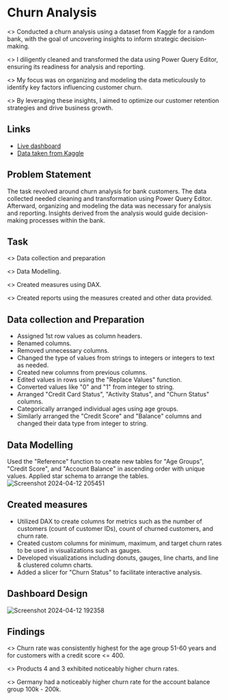
# Churn Analysis 

<> Conducted a churn analysis using a dataset from Kaggle for a random bank, with the goal of uncovering insights to inform strategic decision-making. 

<> I diligently cleaned and transformed the data using Power Query Editor, ensuring its readiness for analysis and reporting. 

<> My focus was on organizing and modeling the data meticulously to identify key factors influencing customer churn. 

<> By leveraging these insights, I aimed to optimize our customer retention strategies and drive business growth.

## Links

 - [Live dashboard](https://github.com/matiassingers/awesome-readme)
 - [Data taken from Kaggle](https://www.kaggle.com/datasets)

## Problem Statement

The task revolved around churn analysis for bank customers. The data collected needed cleaning and transformation using Power Query Editor. Afterward, organizing and modeling the data was necessary for analysis and reporting. Insights derived from the analysis would guide decision-making processes within the bank.
## Task

<> Data collection and preparation

<> Data Modelling.

<> Created measures using DAX.

<> Created reports using the measures created and other data provided.
## Data collection and Preparation

- Assigned 1st row values as column headers.
- Renamed columns.
- Removed unnecessary columns.
- Changed the type of values from strings to integers or integers to text as needed.
- Created new columns from previous columns.
- Edited values in rows using the "Replace Values" function.
- Converted values like "0" and "1" from integer to string.
- Arranged "Credit Card Status", "Activity Status", and "Churn Status" columns.
- Categorically arranged individual ages using age groups.
- Similarly arranged the "Credit Score" and "Balance" columns and changed their data type from integer to string.
## Data Modelling

Used the "Reference" function to create new tables for "Age Groups", "Credit Score", and "Account Balance" in ascending order with unique values. Applied star schema to arrange the tables.
![Screenshot 2024-04-12 205451](https://github.com/subhopriyodas1997/Churn_Analysis_PowerBI/assets/120428930/6cb27810-70cb-4eeb-8e73-15d28225458d)

## Created measures

- Utilized DAX to create columns for metrics such as the number of customers (count of customer IDs), count of churned customers, and churn rate.
- Created custom columns for minimum, maximum, and target churn rates to be used in visualizations such as gauges.
- Developed visualizations including donuts, gauges, line charts, and line & clustered column charts.
- Added a slicer for "Churn Status" to facilitate interactive analysis.

## Dashboard Design
![Screenshot 2024-04-12 192358](https://github.com/subhopriyodas1997/Churn_Analysis_PowerBI/assets/120428930/c7efc7d1-3eb7-4c51-88aa-c53a92bc851c)


## Findings

<> Churn rate was consistently highest for the age group 51-60 years and for customers with a credit score <= 400.

<> Products 4 and 3 exhibited noticeably higher churn rates.

<> Germany had a noticeably higher churn rate for the account balance group 100k - 200k.

